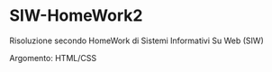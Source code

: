 # SIW-HomeWork2

Risoluzione secondo HomeWork di Sistemi Informativi Su Web (SIW)

Argomento: HTML/CSS
